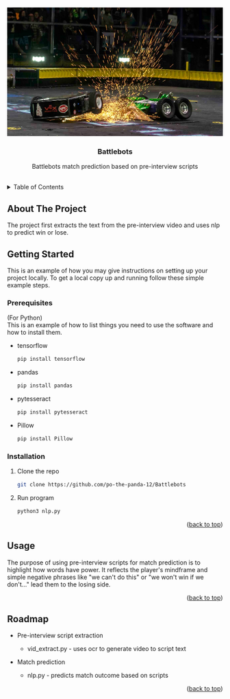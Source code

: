 <!-- Project Head -->
<br />
<div align="center">
  <a href="https://github.com/po-the-panda-12/Battlebots">
    <img src="BWP.jpg" alt="Logo" width="700" height="300">
  </a>

<h3 align="center">Battlebots</h3>

  <p align="center">
    Battlebots match prediction based on pre-interview scripts
    <br/>
  </p>
</div>

</br>

<!-- TABLE OF CONTENTS -->
<details>
  <summary>Table of Contents</summary>
  <ol>
    <li>
      <a href="#about-the-project">About The Project</a>
    </li>
    <li>
      <a href="#getting-started">Getting Started</a>
      <ul>
        <li><a href="#prerequisites">Prerequisites</a></li>
        <li><a href="#installation">Installation</a></li>
      </ul>
    </li>
    <li><a href="#usage">Usage</a></li>
    <li><a href="#roadmap">Roadmap</a></li>
  </ol>
</details>



<!-- ABOUT THE PROJECT -->
## About The Project

The project first extracts the text from the pre-interview video and uses nlp to predict win or lose.

<!--[![Product Name Screen Shot][product-screenshot]](https://example.com) -->

<!-- Here's a blank template to get started: To avoid retyping too much info. Do a search and replace with your text editor for the following: `github_username`, `repo_name`, `twitter_handle`, `linkedin_username`, `email_client`, `email`, `project_title`, `project_description`




<!-- GETTING STARTED -->
## Getting Started

This is an example of how you may give instructions on setting up your project locally.
To get a local copy up and running follow these simple example steps.

### Prerequisites

(For Python) <br/>
This is an example of how to list things you need to use the software and how to install them.
* tensorflow
  ```sh
  pip install tensorflow
  ```
* pandas
  ```sh
  pip install pandas
  ```
* pytesseract
  ```sh
  pip install pytesseract
  ```
* Pillow
  ```sh
  pip install Pillow
  ```

### Installation

<!-- 1. Get a free API Key at [https://example.com](https://example.com) -->
1. Clone the repo
   ```sh
   git clone https://github.com/po-the-panda-12/Battlebots
   ```
  
2. Run program
   ```sh
   python3 nlp.py 
   ```


<p align="right">(<a href="#top">back to top</a>)</p>



<!-- USAGE EXAMPLES -->
## Usage

The purpose of using pre-interview scripts for match prediction is to highlight how words have power. It reflects the player's mindframe and simple negative phrases like "we can't do this" or "we won't win if we don't..." lead them to the losing side.

<p align="right">(<a href="#top">back to top</a>)</p>



<!-- ROADMAP -->
## Roadmap

- Pre-interview script extraction
  - vid_extract.py - uses ocr to generate video to script text
 
- Match prediction 
  - nlp.py - predicts match outcome based on scripts


<p align="right">(<a href="#top">back to top</a>)</p>

